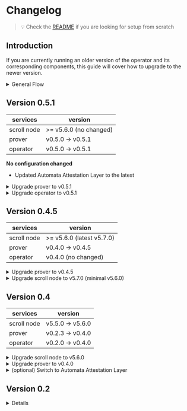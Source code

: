 # Changelog

>
> 💡 Check the [README](./README.md) if you are looking for setup from scratch
>

## Introduction
If you are currently running an older version of the operator and its corresponding components, this guide will cover how to upgrade to the newer version.

<details>
<summary>General Flow</summary>

## General Flow
If you are running your operator using docker compose, you can upgrade with the following steps.

1. First pull the latest copy of this repo:

```bash
cd mainnet

git pull
```

2. Please check [the section below](#version-specific-changes) for the specific changes you need to make per version before rebooting your services.

3. Stop the the existing services:

```bash
docker compose down
```

4. Now, restart the service:
```bash
docker compose up -d
```

</details>

## Version 0.5.1

| services    | version          | 
|-------------|------------------|
| scroll node | >= v5.6.0 (no changed) |
| prover      | v0.5.0 -> v0.5.1 |
| operator    | v0.5.0 -> v0.5.1 |

**No configuration changed**

* Updated Automata Attestation Layer to the latest

<details>
<summary>Upgrade prover to v0.5.1</summary>

```bash
$ git pull
$ cd prover/mainnet
$ docker compose up -d
```

</details>

<details>
<summary>Upgrade operator to v0.5.1</summary>

```bash
$ git pull
$ cd mainnet
$ docker compose up -d
```

</details>

## Version 0.4.5

| services    | version          | 
|-------------|------------------|
| scroll node | >= v5.6.0 (latest v5.7.0) |
| prover      | v0.4.0 -> v0.4.5   |
| operator    | v0.4.0 (no changed)|

<details>
<summary>Upgrade prover to v0.4.5</summary>

```bash
$ git pull
$ cd prover/mainnet
$ docker compose down
$ docker compose up -d
```

</details>

<details>
<summary>Upgrade scroll node to v5.7.0 (minimal v5.6.0)</summary>


*Note:* If you have version 5.6.0, there’s no need to upgrade.  
It is necessary to update the scroll node to [v5.7.0](https://github.com/scroll-tech/go-ethereum/releases/tag/scroll-v5.7.0)  

</details>

## Version 0.4

| services    | version          | 
|-------------|------------------|
| scroll node | v5.5.0 -> v5.6.0 |
| prover      | v0.2.3 -> v0.4.0 |
| operator    | v0.2.0 -> v0.4.0 |

<details>
<summary>Upgrade scroll node to v5.6.0</summary>


It is necessary to update the scroll node to [v5.6.0](https://github.com/scroll-tech/go-ethereum/releases/tag/scroll-v5.6.0)  

</details>

<details>
<summary>Upgrade prover to v0.4.0</summary>

We recommend everyone to upgrade. In this version, we have refactored the sgx-prover and replaced SputnikVM with [revm](https://github.com/scroll-tech/revm).  

</details>

<details>
<summary>(optional) Switch to Automata Attestation Layer</summary>

### (optional) Switch to Automata Attestation Layer

An option is provided to switch the Attestation Layer to [Automata mainnet](https://explorer.ata.network).
Please make sure you have sufficient balance before making the switch. 

* [Automata Mainnet](https://docs.ata.network/protocol/mainnet)
* [Automata Mainnet Bridge](https://bridge.ata.network/)


**How to switch to Automata Attestation Layer:**
* Add `"AttestationLayerProfile": "automata",` to `operator.json`
* Leave `AttestationLayerProfile` blank to default to `optimism`

</details>



## Version 0.2

<details>


### Operator Configuation Updates <!-- omit in toc -->

**Required updates** to `operator.json`:
- Add `"NodeApiIpPortAddress": "0.0.0.0:15693",`
- Update `"TEELivenessVerifierAddress": "0x99886d5C39c0DF3B0EAB67FcBb4CA230EF373510"`

**Recommended updates** to `operator.json`: <!-- omit in toc -->
- Update `AttestationLayerEcdsaKey`: If you are currently using your operator's ECDSA private key for this, it is recommended to change it to use a separate externally owned account (EOA). Please fund 1 holETH to this EOA. For your security, we recommend using this EOA for the sole purpose of submitting attestations.


**Optional updates** to `operator.json`: <!-- omit in toc -->
- Remove `"TaskFetcher": { ... }`
- Remove `"ETHWsURL": "wss://ethereum-rpc.publicnode.com", `
- Remove `"Simulation": false,`

### Metrics Dashboard <!-- omit in toc -->

We have also included monitoring dashboards in this release. Please feel free to use them to monitor your node and services: [monitoring](../monitoring)

### SGX Prover <!-- omit in toc -->

In this version, we support running your own SGX Prover. Please refer to the following link for how to run: [prover](../prover)

### FAQ

* **Why I got this error when I start the operator?**

```
[FATAL] [operator.(*Operator).registerAttestationReport:416(balance:0.1);operator.(*Operator).RegisterAttestationReport:462;operator.(*Operator).Start:120(xxx)] execution reverted
```

1. Check whether the `TEELivenessVerifierAddress` in config updated to `0x99886d5C39c0DF3B0EAB67FcBb4CA230EF373510`
2. Check whether the balance of the `AttestationLayerEcdsaKey` is enough for sending a transaction

</details>
